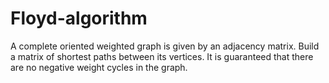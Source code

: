 # Floyd-algorithm
A complete oriented weighted graph is given by an adjacency matrix. Build a matrix of shortest paths between its vertices. It is guaranteed that there are no negative weight cycles in the graph.
